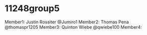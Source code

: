 # 11248group5

Member1: Justin Rossiter @Jumiro1
Member2: Thomas Pena @thomaspr1205
Member3: Quinton Wiebe @qwiebe100
Member4:
